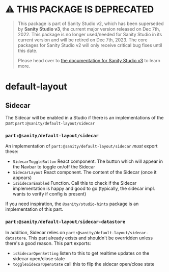 # ⚠️ THIS PACKAGE IS DEPRECATED

> This package is part of Sanity Studio v2, which has been superseded by **Sanity Studio v3**, the current major version released on Dec 7th, 2022. This package is no longer used/needed for Sanity Studio in its current version and will be retired on Dec 7th, 2023. The core packages for Sanity Studio v2 will only receive critical bug fixes until this date.
>
> Please head over to [the documentation for Sanity Studio v3](https://www.sanity.io/docs/sanity-studio) to learn more.

# default-layout

## Sidecar

The Sidecar will be enabled in a Studio if there is an implementations of the part `part:@sanity/default-layout/sidecar`

### `part:@sanity/default-layout/sidecar`

An implementation of `part:@sanity/default-layout/sidecar` _must_ export these:

- `SidecarToggleButton` React component. The button which will appear in the Navbar to toggle on/off the Sidecar
- `SidecarLayout` React component. The content of the Sidecar (once it appears)
- `isSidecarEnabled` Function. Call this to check if the Sidecar implementation is happy and good to go (typically, the sidecar impl. wants to verify if config is present)

If you need inspiration, the `@sanity/studio-hints` package is an implementation of this part.

### `part:@sanity/default-layout/sidecar-datastore`

In addition, Sidecar relies on `part:@sanity/default-layout/sidecar-datastore`. This part already exists and shouldn't be overridden unless there's a good reason. This part exports:

- `isSidecarOpenSetting` listen to this to get realtime updates on the sidecar open/close state
- `toggleSidecarOpenState` call this to flip the sidecar open/close state
